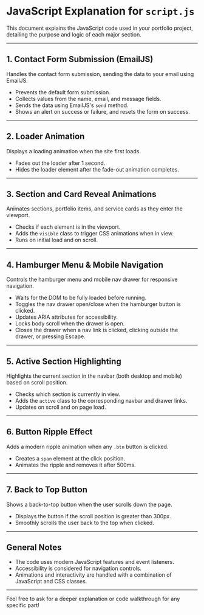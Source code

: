 # JavaScript Explanation for `script.js`

This document explains the JavaScript code used in your portfolio project, detailing the purpose and logic of each major section.

---

## 1. Contact Form Submission (EmailJS)
Handles the contact form submission, sending the data to your email using EmailJS.
- Prevents the default form submission.
- Collects values from the name, email, and message fields.
- Sends the data using EmailJS's `send` method.
- Shows an alert on success or failure, and resets the form on success.

---

## 2. Loader Animation
Displays a loading animation when the site first loads.
- Fades out the loader after 1 second.
- Hides the loader element after the fade-out animation completes.

---

## 3. Section and Card Reveal Animations
Animates sections, portfolio items, and service cards as they enter the viewport.
- Checks if each element is in the viewport.
- Adds the `visible` class to trigger CSS animations when in view.
- Runs on initial load and on scroll.

---

## 4. Hamburger Menu & Mobile Navigation
Controls the hamburger menu and mobile nav drawer for responsive navigation.
- Waits for the DOM to be fully loaded before running.
- Toggles the nav drawer open/close when the hamburger button is clicked.
- Updates ARIA attributes for accessibility.
- Locks body scroll when the drawer is open.
- Closes the drawer when a nav link is clicked, clicking outside the drawer, or pressing Escape.

---

## 5. Active Section Highlighting
Highlights the current section in the navbar (both desktop and mobile) based on scroll position.
- Checks which section is currently in view.
- Adds the `active` class to the corresponding navbar and drawer links.
- Updates on scroll and on page load.

---

## 6. Button Ripple Effect
Adds a modern ripple animation when any `.btn` button is clicked.
- Creates a `span` element at the click position.
- Animates the ripple and removes it after 500ms.

---

## 7. Back to Top Button
Shows a back-to-top button when the user scrolls down the page.
- Displays the button if the scroll position is greater than 300px.
- Smoothly scrolls the user back to the top when clicked.

---

## General Notes
- The code uses modern JavaScript features and event listeners.
- Accessibility is considered for navigation controls.
- Animations and interactivity are handled with a combination of JavaScript and CSS classes.

---

Feel free to ask for a deeper explanation or code walkthrough for any specific part!
